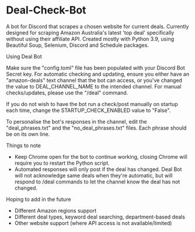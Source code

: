 # Deal-Check-Bot
A bot for Discord that scrapes a chosen website for current deals. Currently designed for scraping Amazon Australia's latest 'top deal' specifically without using their affiliate API. Created mostly with Python 3.9, using Beautiful Soup, Selenium, Discord and Schedule packages. 


Using Deal Bot

Make sure the "config.toml" file has been populated with your Discord Bot Secret key. For automatic checking and updating, ensure you either have an "amazon-deals" text channel that the bot can access, or you've changed the value to DEAL_CHANNEL_NAME to the intended channel. For manual checks/updates, please use the "/deal" command. 

If you do not wish to have the bot run a check/post manually on startup each time, change the STARTUP_CHECK_ENABLED value to "False".

To personalise the bot's responses in the channel, edit the "deal_phrases.txt" and the "no_deal_phrases.txt" files. Each phrase should be on its own line. 


Things to note

- Keep Chrome open for the bot to continue working, closing Chrome will require you to restart the Python script. 
- Automated responses will only post if the deal has changed. Deal Bot will not acknowledge same deals when they're automatic, but will respond to /deal commands to let the channel know the deal has not changed. 


Hoping to add in the future

- Different Amazon regions support
- Different deal types, keyword deal searching, department-based deals
- Other website support (where API access is not available/limited)
